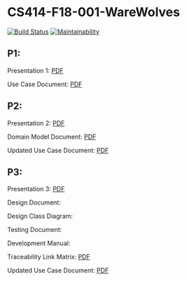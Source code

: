 # CS414-F18-001-WareWolves
[![Build Status](https://travis-ci.org/CSU-CS414-WareWolves/cs414-f18-001-WareWolves.svg?branch=master)](https://travis-ci.org/CSU-CS414-WareWolves/cs414-f18-001-WareWolves) [![Maintainability](https://api.codeclimate.com/v1/badges/7a779a96cdaee19a6f08/maintainability)](https://codeclimate.com/github/CSU-CS414-WareWolves/cs414-f18-001-WareWolves/maintainability)

## P1:
Presentation 1: [PDF](https://github.com/CSU-CS414-WareWolves/cs414-f18-001-WareWolves/raw/master/P1/WareWolves%20Project%20Presentation%201.pdf)

Use Case Document: [PDF](https://github.com/CSU-CS414-WareWolves/cs414-f18-001-WareWolves/raw/master/P1/WarewolvesUseCaseDocument.pdf)


## P2:
Presentation 2: [PDF](https://github.com/CSU-CS414-WareWolves/cs414-f18-001-WareWolves/raw/master/P2/WareWolves%20Project%20Presentation%202.pdf)

Domain Model Document: [PDF](https://github.com/CSU-CS414-WareWolves/cs414-f18-001-WareWolves/raw/master/P2/Warewolves%20Domain%20Model%20Document_10-07-18.pdf)

Updated Use Case Document: [PDF](https://github.com/CSU-CS414-WareWolves/cs414-f18-001-WareWolves/raw/master/P2/Warewolves%20Use%20Case%20Document_10-07-18.pdf)


## P3:
Presentation 3: [PDF](google.com)

Design Document:

Design Class Diagram:

Testing Document:

Development Manual:

Traceability Link Matrix: [PDF](google.com)

Updated Use Case Document: [PDF](google.com)

